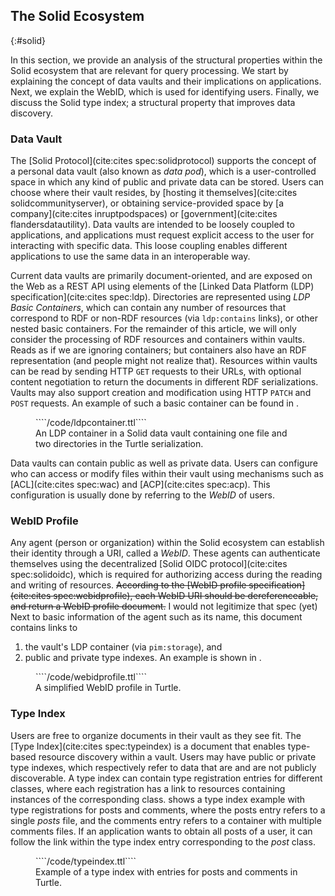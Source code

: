## The Solid Ecosystem
{:#solid}

In this section, we provide an analysis of the structural properties within the Solid ecosystem
that are relevant for query processing.
We start by explaining the concept of data vaults and their implications on applications.
Next, we explain the WebID, which is used for identifying users.
Finally, we discuss the Solid type index; a structural property that improves data discovery.

### Data Vault

The [Solid Protocol](cite:cites spec:solidprotocol) supports the concept of
a personal data vault (also known as *data pod*), which is a user-controlled space in which any kind of public and private data can be stored.
Users can choose where their vault resides,
by [hosting it themselves](cite:cites solidcommunityserver),
or obtaining service-provided space by [a company](cite:cites inruptpodspaces) or [government](cite:cites flandersdatautility).
Data vaults are intended to be loosely coupled to applications,
and applications must request explicit access to the user for interacting with specific data.
This loose coupling enables different applications to use the same data in an interoperable way.

Current data vaults are primarily document-oriented, and are exposed on the Web as a REST API
using elements of the [Linked Data Platform (LDP) specification](cite:cites spec:ldp).
Directories are represented using *LDP Basic Containers*,
which can contain any number of resources that correspond to RDF or non-RDF resources (via `ldp:contains` links),
or other nested basic containers.
For the remainder of this article, we will only consider the processing of RDF resources and containers within vaults.
<span class="comment" data-author="RV">Reads as if we are ignoring containers; but containers also have an RDF representation (and people might not realize that).</span>
Resources within vaults can be read by sending HTTP `GET` requests to their URLs,
with optional content negotiation to return the documents in different RDF serializations.
Vaults may also support creation and modification using HTTP `PATCH` and `POST` requests.
An example of such a basic container can be found in [](#example-ldpcontainer).

<figure id="example-ldpcontainer" class="listing">
````/code/ldpcontainer.ttl````
<figcaption markdown="block">
An LDP container in a Solid data vault containing one file and two directories in the Turtle serialization.
</figcaption>
</figure>

Data vaults can contain public as well as private data.
Users can configure who can access or modify files within their vault
using mechanisms such as [ACL](cite:cites spec:wac) and [ACP](cite:cites spec:acp).
This configuration is usually done by referring to the *WebID* of users.

### WebID Profile

Any agent (person or organization) within the Solid ecosystem can establish their identity through a URI, called a *WebID*.
These agents can authenticate themselves using the decentralized [Solid OIDC protocol](cite:cites spec:solidoidc),
which is required for authorizing access during the reading and writing of resources.
<del class="comment" data-author="RV">According to the [WebID profile specification](cite:cites spec:webidprofile),
each WebID URI should be dereferenceable, and return a WebID profile document.</del>
<span class="comment" data-author="RV">I would not legitimize that spec (yet)</span>
Next to basic information of the agent such as its name,
this document contains links to
1) the vault's LDP container (via `pim:storage`), and
2) public and private type indexes.
An example is shown in [](#example-webidprofile).

<figure id="example-webidprofile" class="listing">
````/code/webidprofile.ttl````
<figcaption markdown="block">
A simplified WebID profile in Turtle.
</figcaption>
</figure>

### Type Index
Users are free to organize documents in their vault as they see fit.
The [Type Index](cite:cites spec:typeindex) is a document that enables type-based resource discovery within a vault.
Users may have public or private type indexes, which respectively refer to data that are and are not publicly discoverable.
A type index can contain type registration entries for different classes,
where each registration has a link to resources containing instances of the corresponding class.
[](#example-typeindex) shows a type index example with type registrations for posts and comments,
where the posts entry refers to a single _posts_ file,
and the comments entry refers to a container with multiple comments files.
If an application wants to obtain all posts of a user,
it can follow the link within the type index entry corresponding to the _post_ class.

<figure id="example-typeindex" class="listing">
````/code/typeindex.ttl````
<figcaption markdown="block">
Example of a type index with entries for posts and comments in Turtle.
</figcaption>
</figure>
